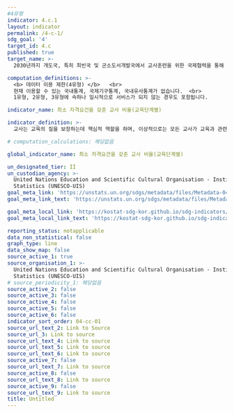 ```yaml
---
#4유형
indicator: 4.c.1
layout: indicator
permalink: /4-c-1/
sdg_goal: '4'
target_id: 4.c
published: true
target_name: >-
  2030년까지 개도국, 특히 최빈국 및 군소도서개발국에서 교사훈련을 위한 국제협력을 통해 양성된 교사를 포함하여 자격을 갖춘 교사 공급을 실질적으로 증대

computation_definitions: >-
  <b> 데이터 이용 제한(4유형) </b>   <br>
  현재 이용할 수 있는 국내통계, 국제기구통계, 국내유사통계가 없습니다.  <br> 
  1유형, 2유형, 3유형에 속하나 일시적으로 서비스가 되지 않는 경우도 포함됩니다.

indicator_name: 최소 자격요건을 갖춘 교사 비율(교육단계별)

indicator_definition: >-
  교사는 교육의 질을 보장하는데 핵심적 역할을 하며, 이상적으로는 모든 교사가 교육과 관련된 적절한 교사 훈련을 받아야 하며, 교육 과목에 대해 학문적으로 충분한 자격을 갖추어야 함. 지표값이 높다는 것은 학생들이 교사 훈련이 잘 되어있는 교사들로부터 배운다는 것을 의미함

# computation_calculations: 해당없음

global_indicator_name: 최소 자격요건을 갖춘 교사 비율(교육단계별)

un_designated_tier: II
un_custodian_agency: >-
  United Nations Education and Scientific Cultural Organisation - Institute of
  Statistics (UNESCO-UIS)
goal_meta_link: 'https://unstats.un.org/sdgs/metadata/files/Metadata-04-0C-01.pdf'
goal_meta_link_text: 'https://unstats.un.org/sdgs/metadata/files/Metadata-04-0C-01.pdf'

goal_meta_local_link: 'https://kostat-sdg-kor.github.io/sdg-indicators/public/data/Metadata-04-0c-01_KOR.pdf'
goal_meta_local_link_text: 'https://kostat-sdg-kor.github.io/sdg-indicators/public/data/Metadata-04-0c-01_KOR.pdf'

reporting_status: notapplicable
data_non_statistical: false
graph_type: line
data_show_map: false
source_active_1: true
source_organisation_1: >-
  United Nations Education and Scientific Cultural Organisation - Institute of
  Statistics (UNESCO-UIS)
# source_periodicity_1: 해당없음
source_active_2: false
source_active_3: false
source_active_4: false
source_active_5: false
source_active_6: false
indicator_sort_order: 04-cc-01
source_url_text_2: Link to Source
source_url_3: Link to source
source_url_text_4: Link to source
source_url_text_5: Link to source
source_url_text_6: Link to source
source_active_7: false
source_url_text_7: Link to source
source_active_8: false
source_url_text_8: Link to source
source_active_9: false
source_url_text_9: Link to source
title: Untitled
---
```

